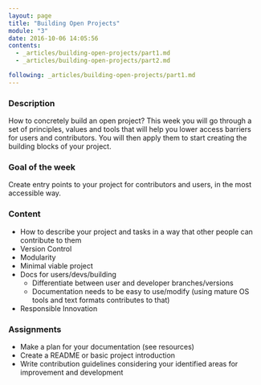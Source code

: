 ```yaml
---
layout: page
title: "Building Open Projects"
module: "3"
date: 2016-10-06 14:05:56
contents:
  - _articles/building-open-projects/part1.md
  - _articles/building-open-projects/part2.md

following: _articles/building-open-projects/part1.md
---
```


### Description
How to concretely build an open project? This week you will go through a set of principles, values and tools that will help you lower access barriers for users and contributors. You will then apply them to start creating the building blocks of your project.

### Goal of the week
Create entry points to your project for contributors and users, in the most accessible way.

### Content

- How to describe your project and tasks in a way that other people can contribute to them
- Version Control
- Modularity
- Minimal viable project
- Docs for users/devs/building
  - Differentiate between user and developer branches/versions
  - Documentation needs to be easy to use/modify (using mature OS tools and text formats contributes to that)
- Responsible Innovation


### Assignments
- Make a plan for your documentation (see resources)
- Create a README or basic project introduction
- Write contribution guidelines considering your identified areas for improvement and development
